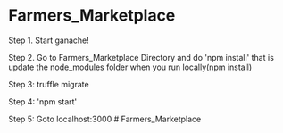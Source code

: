 # Farmers_Marketplace

Step 1. Start ganache!

Step 2. Go to Farmers_Marketplace Directory and do 'npm install'
       that is update the node_modules folder when you run locally(npm install)

Step 3: truffle migrate

Step 4: 'npm start'

Step 5: Goto localhost:3000
#   F a r m e r s _ M a r k e t p l a c e  
 